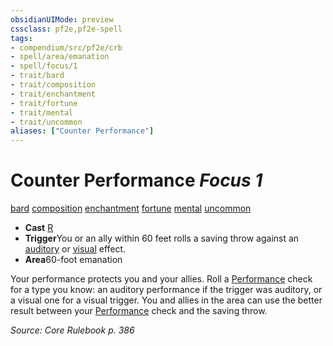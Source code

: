 ```yaml
---
obsidianUIMode: preview
cssclass: pf2e,pf2e-spell
tags:
- compendium/src/pf2e/crb
- spell/area/emanation
- spell/focus/1
- trait/bard
- trait/composition
- trait/enchantment
- trait/fortune
- trait/mental
- trait/uncommon
aliases: ["Counter Performance"]
---
```

# Counter Performance *Focus 1*   
[bard](../../rules/traits/bard.md)  [composition](../../rules/traits/composition.md)  [enchantment](../../rules/traits/enchantment.md)  [fortune](../../rules/traits/fortune.md)  [mental](../../rules/traits/mental.md)  [uncommon](../../rules/traits/uncommon.md)  

- **Cast** [R](../../rules/core-rulebook/chapter-9-playing-the-game.md#Actions "Reaction") 
- **Trigger**You or an ally within 60 feet rolls a saving throw against an [auditory](../../rules/traits/auditory.md) or [visual](../../rules/traits/visual.md) effect.
- **Area**60-foot emanation

Your performance protects you and your allies. Roll a [Performance](../skills.md#Performance) check for a type you know: an auditory performance if the trigger was auditory, or a visual one for a visual trigger. You and allies in the area can use the better result between your [Performance](../skills.md#Performance) check and the saving throw.

*Source: Core Rulebook p. 386*
